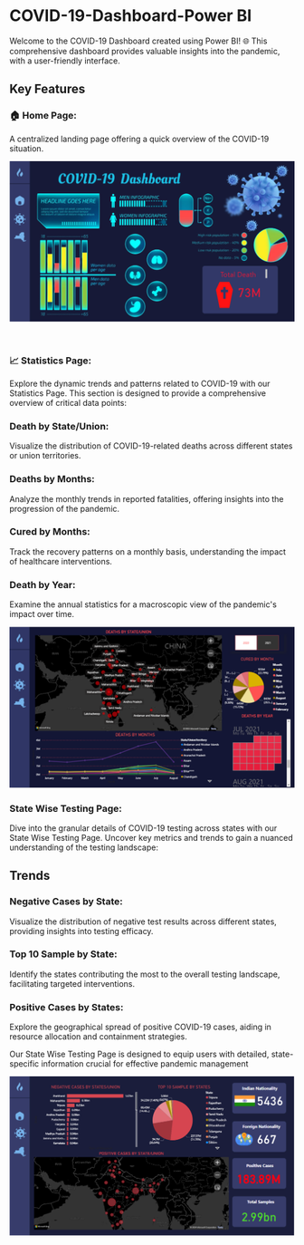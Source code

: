 # COVID-19-Dashboard-Power BI
Welcome to the COVID-19 Dashboard created using Power BI! 
🌐 This comprehensive dashboard provides valuable insights into the pandemic, with a user-friendly interface.

## Key Features
 ### 🏠 Home Page:
 A centralized landing page offering a quick overview of the COVID-19 situation.
 <br>

 <p align="center">
  <img src="img/Home Page pic.PNG" alt="Home Page pic">
</p>
<br>

### 📈 Statistics Page:
Explore the dynamic trends and patterns related to COVID-19 with our Statistics Page. This section is designed to provide a comprehensive overview of critical data points:
### Death by State/Union:
Visualize the distribution of COVID-19-related deaths across different states or union territories.
 ### Deaths by Months:
 Analyze the monthly trends in reported fatalities, offering insights into the progression of the pandemic.
 ### Cured by Months:
 Track the recovery patterns on a monthly basis, understanding the impact of healthcare interventions.
 ### Death by Year:
 Examine the annual statistics for a macroscopic view of the pandemic's impact over time.
 <br>
 <p align="center">
  <img src="img/Statics Page pic.PNG" alt="Statics Page pic">
</p>

###  State Wise Testing Page:
Dive into the granular details of COVID-19 testing across states with our State Wise Testing Page. Uncover key metrics and trends to gain a nuanced understanding of the testing landscape:
## Trends
### Negative Cases by State:
Visualize the distribution of negative test results across different states, providing insights into testing efficacy.
### Top 10 Sample by State:
Identify the states contributing the most to the overall testing landscape, facilitating targeted interventions.
### Positive Cases by States:
Explore the geographical spread of positive COVID-19 cases, aiding in resource allocation and containment strategies.

Our State Wise Testing Page is designed to equip users with detailed, state-specific information crucial for effective pandemic management

<p align="center">
  <img src="img/Statewise Testing Pic.PNG" alt="Statewise Testing Pic">
</p>
